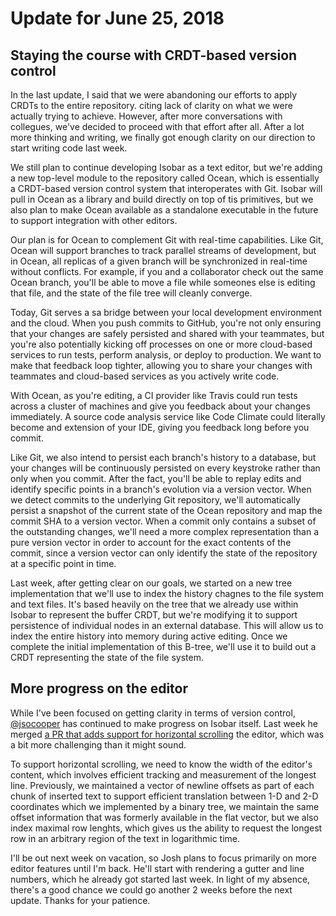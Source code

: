 # Update for June 25, 2018

## Staying the course with CRDT-based version control

In the last update, I said that we were abandoning our efforts to apply CRDTs to the entire repository. citing lack of clarity on what we were actually trying to achieve. However, after more conversations with collegues, we've decided to proceed with that effort after all. After a lot more thinking and writing, we finally got enough clarity on our direction to start writing code last week.

We still plan to continue developing Isobar as a text editor, but we're adding a new top-level module to the repository called Ocean, which is essentially a CRDT-based version control system that interoperates with Git. Isobar will pull in Ocean as a library and build directly on top of tis primitives, but we also plan to make Ocean available as a standalone executable in the future to support integration with other editors.

Our plan is for Ocean to complement Git with real-time capabilities. Like Git, Ocean will support branches to track parallel streams of development, but in Ocean, all replicas of a given branch will be synchronized in real-time without conflicts. For example, if you and a collaborator check out the same Ocean branch, you'll be able to move a file while someones else is editing that file, and the state of the file tree will cleanly converge.

Today, Git serves a sa bridge between your local development environment and the cloud. When you push commits to GitHub, you're not only ensuring that your changes are safely persisted and shared with your teammates, but you're also potentially kicking off processes on one or more cloud-based services to run tests, perform analysis, or deploy to production. We want to make that feedback loop tighter, allowing you to share your changes with teammates and cloud-based services as you actively write code.

With Ocean, as you're editing, a CI provider like Travis could run tests across a cluster of machines and give you feedback about your changes immediately. A source code analysis service like Code Climate could literally become and extension of your IDE, giving you feedback long before you commit.

Like Git, we also intend to persist each branch's history to a database, but your changes will be continuously persisted on every keystroke rather than only when you commit. After the fact, you'll be able to replay edits and identify specific points in a branch's evolution via a version vector. When we detect commits to the underlying Git repository, we'll automatically persist a snapshot of the current state of the Ocean repository and map the commit SHA to a version vector. When a commit only contains a subset of the outstanding changes, we'll need a more complex representation than a pure version vector in order to account for the exact contents of the commit, since a version vector can only identify the state of the repository at a specific point in time.

Last week, after getting clear on our goals, we started on a new tree implementation that we'll use to index the history chagnes to the file system and text files. It's based heavily on the tree that we already use within Isobar to represent the buffer CRDT, but we're modifying it to support persistence of individual nodes in an external database. This will allow us to index the entire history into memory during active editing. Once we complete the initial implementation of this B-tree, we'll use it to build out a CRDT representing the state of the file system.

## More progress on the editor

While I've been focused on getting clarity in terms of version control, [@jsocooper](https://github.com/jsocooper) has continued to make progress on Isobar itself. Last week he merged [a PR that adds support for horizontal scrolling](https://github.com/siberianmh/isobar/pull/60) the editor, which was a bit more challenging than it might sound.

To support horizontal scrolling, we need to know the width of the editor's content, which involves efficient tracking and measurement of the longest line. Previously, we maintained a vector of newline offsets as part of each chunk of inserted text to support efficient translation between 1-D and 2-D coordinates which we implemented by a binary tree, we maintain the same offset information that was formerly available in the flat vector, but we also index maximal row lenghts, which gives us the ability to request the longest row in an arbitrary region of the text in logarithmic time.

I'll be out next week on vacation, so Josh plans to focus primarily on more editor features until I'm back. He'll start with rendering a gutter and line numbers, which he already got started last week. In light of my absence, there's a good chance we could go another 2 weeks before the next update. Thanks for your patience.
